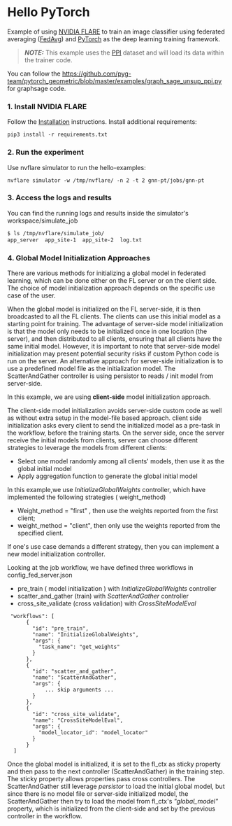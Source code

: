 # Hello PyTorch

Example of using [NVIDIA FLARE](https://nvflare.readthedocs.io/en/main/index.html) to train an image classifier
using federated averaging ([FedAvg](https://arxiv.org/abs/1602.05629))
and [PyTorch](https://pytorch.org/) as the deep learning training framework.

> **_NOTE:_** This example uses the [PPI]([http://snap.stanford.edu/graphsage/#code]) dataset and will load its data within the trainer code.

You can follow the https://github.com/pyg-team/pytorch_geometric/blob/master/examples/graph_sage_unsup_ppi.py for graphsage code.


### 1. Install NVIDIA FLARE

Follow the [Installation](https://nvflare.readthedocs.io/en/main/quickstart.html) instructions.
Install additional requirements:

```
pip3 install -r requirements.txt
```

### 2. Run the experiment

Use nvflare simulator to run the hello-examples:

```
nvflare simulator -w /tmp/nvflare/ -n 2 -t 2 gnn-pt/jobs/gnn-pt
```

### 3. Access the logs and results

You can find the running logs and results inside the simulator's workspace/simulate_job

```bash
$ ls /tmp/nvflare/simulate_job/
app_server  app_site-1  app_site-2  log.txt

```

### 4. Global Model Initialization Approaches

There are various methods for initializing a global model in federated learning, which can be done either on the FL server or on the client side. The choice of model initialization approach depends on the specific use case of the user.

When the global model is initialized on the FL server-side, it is then broadcasted to all the FL clients. 
The clients can use this initial model as a starting point for training. 
The advantage of server-side model initialization is that the model only needs to be initialized once in one location 
(the server), and then distributed to all clients, ensuring that all clients have the same initial model. 
However, it is important to note that server-side model initialization may present potential security risks 
if custom Python code is run on the server. An alternative approach for server-side initialization is to use 
a predefined model file as the initialization model. The ScatterAndGather controller is using persistor to reads / init
model from server-side. 

In this example, we are using **client-side** model initialization approach. 

The client-side model initialization avoids server-side custom code as well as without extra setup in the model-file based approach.
client side initialization asks every client to send the initialized model as a pre-task in the workflow, before the training starts.
On the server side, once the server receive the initial models from clients, server can choose different strategies to leverage the models
from different clients:
* Select one model randomly among all clients' models, then use it as the global initial model
* Apply aggregation function to generate the global initial model

In this example,we use _InitializeGlobalWeights_ controller, which have implemented the following strategies ( weight_method)
* Weight_method = "first" , then use the weights reported from the first client;
* weight_method = "client", then only use the weights reported from the specified client.

If one's use case demands a different strategy, then you can implement a new model initialization controller.

Looking at the job workflow, we have defined three workflows in config_fed_server.json
  * pre_train ( model initialization )  with _InitializeGlobalWeights_ controller
  * scatter_and_gather (train) with _ScatterAndGather_ controller
  * cross_site_validate (cross validation) with _CrossSiteModelEval_

```
 "workflows": [
      {
        "id": "pre_train",
        "name": "InitializeGlobalWeights",
        "args": {
          "task_name": "get_weights"
        }
      },
      {
        "id": "scatter_and_gather",
        "name": "ScatterAndGather",
        "args": {
            ... skip arguments ...
        }
      },
      {
        "id": "cross_site_validate",
        "name": "CrossSiteModelEval",
        "args": {
          "model_locator_id": "model_locator"
        }
      }
  ]
```

Once the global model is initialized, it is set to the fl_ctx as sticky property and then pass to the 
next controller (ScatterAndGather) in the training step. The sticky property allows properties pass cross controllers. 
The ScatterAndGather still leverage _persistor_ to load the initial global model, but since there is no model file 
or server-side initialized model, the ScatterAndGather then try to load the model from fl_ctx's _"global_model"_ property, 
which is initialized from the client-side and set by the previous controller in the workflow. 
 



